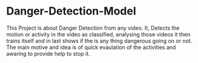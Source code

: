 # Danger-Detection-Model

This Project is about Danger Detection from any video.
It, Detects the motion or activity in the video as classified, analysing those videos it then trains itself and in last shows if the is any thing dangerous going on or not.
The main motive and idea is of quick evaulation of the activities and awaring to provide help to stop it. 
